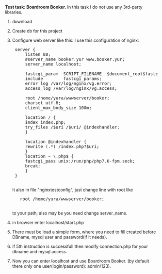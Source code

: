 **Test task: Boardroom Booker.**
In this task I do not use any 3rd-party libraries. 

1. download
2. Create db for this project
3. Configure web server like this:
 I use this configuration of nginx:
	<pre>
	server {
	    listen 80;
	    #server_name booker.yur www.booker.yur;
	    server_name localhost;

	    fastcgi_param  SCRIPT_FILENAME  $document_root$fastcgi_script_name;
	    include        fastcgi_params;
	    error_log /var/log/nginx/vg.error;
	    access_log /var/log/nginx/vg.access;

	    root /home/yura/wwwserver/booker;
	    charset utf-8;
	    client_max_body_size 100m;

	    location / {
		index index.php;
		try_files /$uri /$uri/ @indexhandler;
	    }

	    location @indexhandler {
		rewrite (.*) /index.php?$uri;
	    }
	    location ~ \.php$ {
		fastcgi_pass unix:/run/php/php7.0-fpm.sock;
		break;
	    }
	}
	</pre>

	It also in file "nginxtestconfig", just change line with root   like 
	<pre>
	  root /home/yura/wwwserver/booker;
	</pre>
	to your path;
	also may be you need change server_name.

4. in browser enter localhost/start.php

5. There must be load a simple form, where you need to fill created before DBname, mysql user and password(if it needs).

6. If 5th instruction is successfull then modify connection.php for your dbname and mysql access.

7. Now you can enter localhost and use Boardroom Booker. (by default there only one user(login/password): admin/123).

